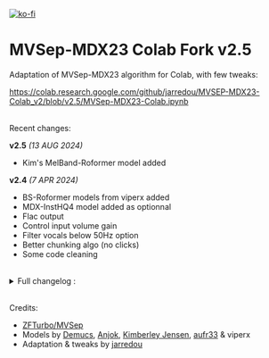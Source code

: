 [![ko-fi](https://ko-fi.com/img/githubbutton_sm.svg)](https://ko-fi.com/Q5Q811R5YI)  
# MVSep-MDX23 Colab Fork v2.5

Adaptation of MVSep-MDX23 algorithm for Colab, with few tweaks:

https://colab.research.google.com/github/jarredou/MVSEP-MDX23-Colab_v2/blob/v2.5/MVSep-MDX23-Colab.ipynb  
<br>  

Recent changes:  


**v2.5** *(13 AUG 2024)*  
* Kim's MelBand-Roformer model added  


**v2.4** *(7 APR 2024)*  
* BS-Roformer models from viperx added
* MDX-InstHQ4 model added as optionnal
* Flac output
* Control input volume gain
* Filter vocals below 50Hz option
* Better chunking algo (no clicks)
* Some code cleaning

</font>
<br>

<details>
    <summary>Full changelog :</summary>
<br>
<font size=2>
<br>

[**v2.3**](https://github.com/jarredou/MVSEP-MDX23-Colab_v2/tree/v2.3)
* HQ3-Instr model replaced by VitLarge23 (thanks to MVSep)
* Improved MDXv2 processing (thanks to Anjok)
* Improved BigShifts algo (v2)
* BigShifts processing added to MDXv3 & VitLarge
* Faster folder batch processing

[**v2.2.2**](https://github.com/jarredou/MVSEP-MDX23-Colab_v2/tree/v2.2)
* Improved MDXv3 chunking code (thanks to HymnStudio)
* D1581 demo model replaced by new InstVocHQ MDXv3 model.
<br>

**v2.2.1**
* Added custom weights feature
* Fixed some bugs
* Fixed input: you can use a file or a folder as input now
<br>

**v2.2**
* Added MDXv3 compatibility
* Added MDXv3 demo model D1581 in vocals stem multiband ensemble.
* Added VOC-FT Fullband SRS instead of UVR-MDX-Instr-HQ3.
* Added 2stems feature : output only vocals/instrum (faster processing)
* Added 16bit output format option
* Added "BigShift trick" for MDX models
* Added separated overlap values for MDX, MDXv3 and Demucs
* Fixed volume compensation fine-tuning for MDX-VOC-FT
<br>

[**v2.1 (by deton24)**](https://github.com/deton24/MVSEP-MDX23-Colab_v2.1)
* Updated with MDX-VOC-FT instead of Kim Vocal 2
<br>

[**v2.0**](https://github.com/jarredou/MVSEP-MDX23-Colab_v2/tree/2.0)
* Updated with new Kim Vocal 2 & UVR-MDX-Instr-HQ3 models
* Folder batch processing
* Fixed high frequency bleed in vocals
* Fixed volume compensation for MDX models
<br>
</font>
</details>
<br>

Credits:
* [ZFTurbo/MVSep](https://github.com/ZFTurbo/MVSEP-MDX23-music-separation-model)
* Models by [Demucs](https://github.com/facebookresearch/demucs), [Anjok](https://github.com/Anjok07/ultimatevocalremovergui), [Kimberley Jensen](https://github.com/KimberleyJensen), [aufr33](https://github.com/aufr33) & viperx
* Adaptation & tweaks by [jarredou](https://github.com/jarredou/MVSEP-MDX23-Colab_v2/)
</font>
